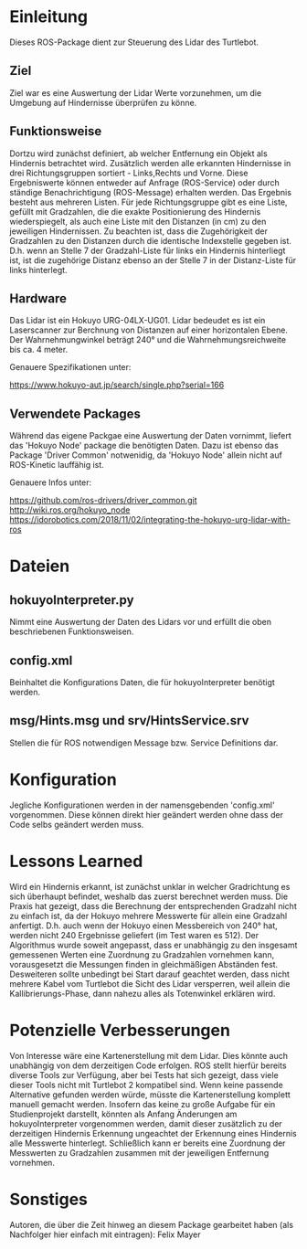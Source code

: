 # Einleitung

Dieses ROS-Package dient zur Steuerung des Lidar des Turtlebot.

## Ziel

Ziel war es eine Auswertung der Lidar Werte vorzunehmen, um die Umgebung auf Hindernisse überprüfen zu könne.

## Funktionsweise

Dortzu wird zunächst definiert, ab welcher Entfernung ein Objekt als Hindernis betrachtet wird. Zusätzlich werden alle erkannten Hindernisse in drei Richtungsgruppen sortiert - Links,Rechts und Vorne. Diese Ergebniswerte können entweder auf Anfrage (ROS-Service) oder durch ständige Benachrichtigung (ROS-Message) erhalten werden. Das Ergebnis besteht aus mehreren Listen. Für jede Richtungsgruppe gibt es eine Liste, gefüllt mit Gradzahlen, die die exakte Positionierung des Hindernis wiederspiegelt, als auch eine Liste mit den Distanzen (in cm) zu den jeweiligen Hindernissen. Zu beachten ist, dass die Zugehörigkeit der Gradzahlen zu den Distanzen durch die identische Indexstelle gegeben ist. 
D.h. wenn an Stelle 7 der Gradzahl-Liste für links ein Hindernis hinterliegt ist, ist die zugehörige Distanz ebenso an der Stelle 7 in der Distanz-Liste für links hinterlegt.

## Hardware

Das Lidar ist ein Hokuyo URG-04LX-UG01.
Lidar bedeudet es ist ein Laserscanner zur Berchnung von Distanzen auf einer horizontalen Ebene. Der Wahrnehmungwinkel beträgt 240° und die Wahrnehmungsreichweite bis ca. 4 meter.

Genauere Spezifikationen unter:

https://www.hokuyo-aut.jp/search/single.php?serial=166

## Verwendete Packages

Während das eigene Packgae eine Auswertung der Daten vornimmt, liefert das 'Hokuyo Node' package die benötigten Daten. Dazu ist ebenso das Package 'Driver Common' notwenidig, da 'Hokuyo Node' allein nicht auf ROS-Kinetic lauffähig ist.

Genauere Infos unter:

https://github.com/ros-drivers/driver_common.git
http://wiki.ros.org/hokuyo_node
https://idorobotics.com/2018/11/02/integrating-the-hokuyo-urg-lidar-with-ros

# Dateien

## hokuyoInterpreter.py

Nimmt eine Auswertung der Daten des Lidars vor und erfüllt die oben beschriebenen Funktionsweisen.

## config.xml

Beinhaltet die Konfigurations Daten, die für hokuyoInterpreter benötigt werden.

## msg/Hints.msg und srv/HintsService.srv

Stellen die für ROS notwendigen Message bzw. Service Definitions dar.

# Konfiguration

Jegliche Konfigurationen werden in der namensgebenden 'config.xml' vorgenommen. Diese können direkt hier geändert werden ohne dass der Code selbs geändert werden muss.

# Lessons Learned

Wird ein Hindernis erkannt, ist zunächst unklar in welcher Gradrichtung es sich überhaupt befindet, weshalb das zuerst berechnet werden muss. Die Praxis hat gezeigt, dass die Berechnung der entsprechenden Gradzahl nicht zu einfach ist, da der Hokuyo mehrere Messwerte für allein eine Gradzahl anfertigt. D.h. auch wenn der Hokuyo einen Messbereich von 240° hat, werden nicht 240 Ergebnisse geliefert (im Test waren es 512). Der Algorithmus wurde soweit angepasst, dass er unabhängig zu den insgesamt gemessenen Werten eine Zuordnung zu Gradzahlen vornehmen kann, vorausgesetzt die Messungen finden in gleichmäßigen Abständen fest. 
Desweiteren sollte unbedingt bei Start darauf geachtet werden, dass nicht mehrere Kabel vom Turtlebot die Sicht des Lidar versperren, weil allein die Kallibrierungs-Phase, dann nahezu alles als Totenwinkel erklären wird.

# Potenzielle Verbesserungen

Von Interesse wäre eine Kartenerstellung mit dem Lidar. Dies könnte auch unabhängig von dem derzeitigen Code erfolgen. ROS stellt hierfür bereits diverse Tools zur Verfügung, aber bei Tests hat sich gezeigt, dass viele dieser Tools nicht mit Turtlebot 2 kompatibel sind. Wenn keine passende Alternative gefunden werden würde, müsste die Kartenerstellung komplett manuell gemacht werden. Insofern das keine zu große Aufgabe für ein Studienprojekt darstellt, könnten als Anfang Änderungen am hokuyoInterpreter vorgenommen werden, damit dieser zusätzlich zu der derzeitigen Hindernis Erkennung ungeachtet der Erkennung eines Hindernis alle Messwerte hinterlegt. Schließlich kann er bereits eine Zuordnung der Messwerten zu Gradzahlen zusammen mit der jeweiligen Entfernung vornehmen.

# Sonstiges

Autoren, die über die Zeit hinweg an diesem Package gearbeitet haben (als Nachfolger hier einfach mit eintragen):
Felix Mayer 
